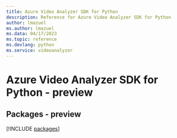 ```yaml
---
title: Azure Video Analyzer SDK for Python
description: Reference for Azure Video Analyzer SDK for Python
author: lmazuel
ms.author: lmazuel
ms.data: 04/17/2023
ms.topic: reference
ms.devlang: python
ms.service: videoanalyzer
---
```

# Azure Video Analyzer SDK for Python - preview
## Packages - preview
[!INCLUDE [packages](video-analyzer-index.md)]